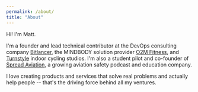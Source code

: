 ```yaml
---
permalink: /about/
title: "About"
---
```


Hi! I'm Matt.

I'm a founder and lead technical contributor at the DevOps consulting company [Bitlancer](https://bitlancer.com), the MINDBODY solution provider [O2M Fitness](https://o2mfitness.com), and [Turnstyle](https://turnstylecycle.com) indoor cycling studios. I'm also a student pilot and co-founder of [Spread Aviation](https://spreadaviation.com), a growing aviation safety podcast and education company.

I love creating products and services that solve real problems and actually help people -- that's the driving force behind all my ventures.
